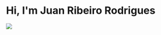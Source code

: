 # Hi, I'm **Juan Ribeiro Rodrigues**



<img align="left" src = "https://github-readme-stats.vercel.app/api/top-langs/?username=JuanRRodrigues" >


</div>
